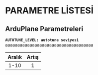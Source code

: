 # PARAMETRE LİSTESİ

## ArduPlane Parametreleri

**`AUTOTUNE_LEVEL: autotune seviyesi`**  
aaaaaaaaaaaaaaaaaaaaaaaaaaaaaaaaaaaa  

| Aralık | Artış |
|:------:|:-----:|
|  1-10  |   1   |

